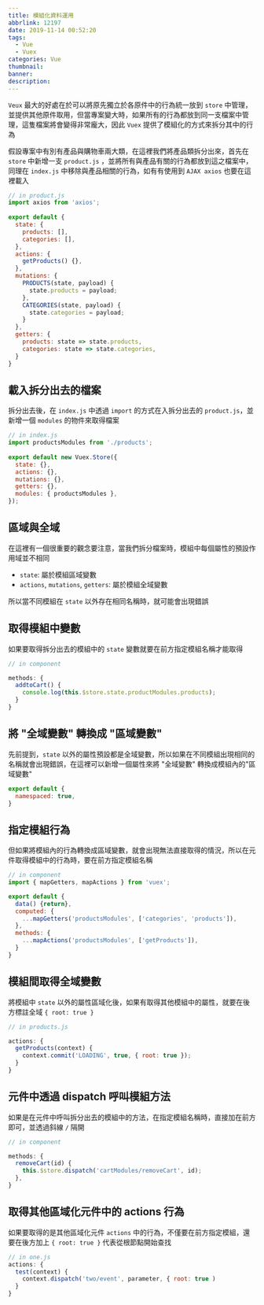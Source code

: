 ```yaml
---
title: 模組化資料運用
abbrlink: 12197
date: 2019-11-14 00:52:20
tags:
  - Vue
  - Vuex
categories: Vue
thumbnail:
banner:
description:
---
```


`Veux` 最大的好處在於可以將原先獨立於各原件中的行為統一放到 `store` 中管理，並提供其他原件取用，但當專案變大時，如果所有的行為都放到同一支檔案中管理，這隻檔案將會變得非常龐大，因此 `Vuex` 提供了模組化的方式來拆分其中的行為

<!-- more -->

假設專案中有別有產品與購物車兩大類，在這裡我們將產品類拆分出來，首先在 `store` 中新增一支 `product.js` ，並將所有與產品有關的行為都放到這之檔案中，同理在 `index.js` 中移除與產品相關的行為，如有有使用到 `AJAX axios` 也要在這裡載入

``` js
// in product.js
import axios from 'axios';
            
export default {
  state: {
    products: [],
    categories: [],
  },
  actions: {
    getProducts() {},
  },
  mutations: {
    PRODUCTS(state, payload) {
      state.products = payload;
    },
    CATEGORIES(state, payload) {
      state.categories = payload;
    }
  },
  getters: {
    products: state => state.products,
    categories: state => state.categories,
  }
}
```

## 載入拆分出去的檔案

拆分出去後，在 `index.js` 中透過 `import` 的方式在入拆分出去的 `product.js`，並新增一個 `modules` 的物件來取得檔案

``` js
// in index.js
import productsModules from './products';
          
export default new Vuex.Store({
  state: {},
  actions: {},
  mutations: {},
  getters: {},
  modules: { productsModules },
});
```

## 區域與全域

在這裡有一個很重要的觀念要注意，當我們拆分檔案時，模組中每個屬性的預設作用域並不相同

* `state`: 屬於模組區域變數
* `actions`, `mutations`, `getters`: 屬於模組全域變數

所以當不同模組在 `state` 以外存在相同名稱時，就可能會出現錯誤

## 取得模組中變數

如果要取得拆分出去的模組中的 `state` 變數就要在前方指定模組名稱才能取得

``` js
// in component

methods: {
  addtoCart() {
    console.log(this.$store.state.productModules.products);
  }
}
```

## 將 "全域變數" 轉換成 "區域變數"

先前提到，`state` 以外的屬性預設都是全域變數，所以如果在不同模組出現相同的名稱就會出現錯誤，在這裡可以新增一個屬性來將 "全域變數" 轉換成模組內的"區域變數"

``` js
export default {
  namespaced: true,
}
```

## 指定模組行為

但如果將模組內的行為轉換成區域變數，就會出現無法直接取得的情況，所以在元件取得模組中的行為時，要在前方指定模組名稱

``` js
// in component
import { mapGetters, mapActions } from 'vuex';

export default {
  data() {return},
  computed: {
    ...mapGetters('productsModules', ['categories', 'products']),
  },
  methods: {
    ...mapActions('productsModules', ['getProducts']),
  }
}
```

## 模組間取得全域變數

將模組中 `state` 以外的屬性區域化後，如果有取得其他模組中的屬性，就要在後方標註全域 `{ root: true }`

``` js
// in products.js

actions: {
  getProducts(context) {
    context.commit('LOADING', true, { root: true });
  }
}
```

## 元件中透過 dispatch 呼叫模組方法

如果是在元件中呼叫拆分出去的模組中的方法，在指定模組名稱時，直接加在前方即可，並透過斜線 `/` 隔開

``` js
// in component

methods: {
  removeCart(id) {
    this.$store.dispatch('cartModules/removeCart', id);
  },
}
```

## 取得其他區域化元件中的 actions 行為

如果要取得的是其他區域化元件 `actions` 中的行為，不僅要在前方指定模組，還要在後方加上 `{ root: true }` 代表從根節點開始查找

``` js
// in one.js
actions: {
  test(context) {
    context.dispatch('two/event', parameter, { root: true )
  }
}
```